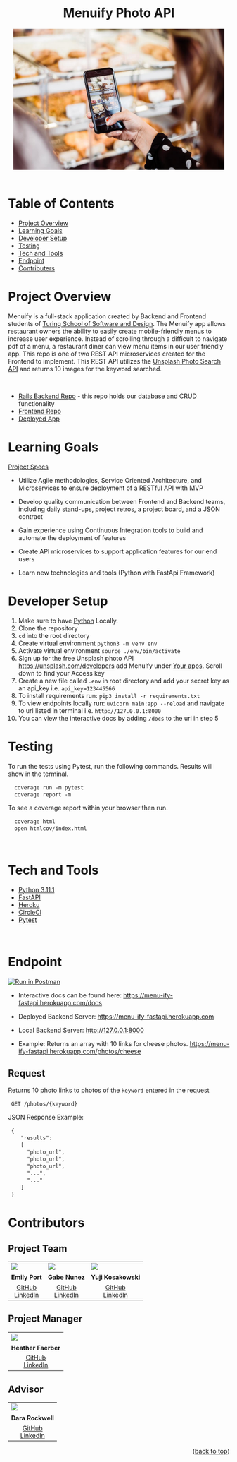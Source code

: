 <div align="center">
  <h1>Menuify Photo API</h1>
  <div align="center"><img src="images/food_photo.jpeg" alt="Deschutes Brewery GIF" class="center" width="480" height="320"></div>
</div>

<br>

# Table of Contents 
- [Project Overview](#project-overview)
- [Learning Goals](#learning-goals)
- [Developer Setup](#developer-setup)
- [Testing](#testing)
- [Tech and Tools](#tech-and-tools)
- [Endpoint](#endpoint)
- [Contributers](#contributors)


# Project Overview

Menuify is a full-stack application created by Backend and Frontend students of [Turing School of Software and Design](https://turing.edu/). The Menuify app allows restaurant owners the ability to easily create mobile-friendly menus to increase user experience. Instead of scrolling through a difficult to navigate pdf of a menu, a restaurant diner can view menu items in our user friendly app. This repo is one of two REST API microservices created for the Frontend to implement. This REST API utilizes the [Unsplash Photo Search API](https://unsplash.com/documentation#search-photos) and returns 10 images for the keyword searched. 

<br>

- [Rails Backend Repo](https://github.com/menu-ify/menu-ify-rails-be) - this repo holds our database and CRUD functionality<br>
- [Frontend Repo](https://github.com/menu-ify/menu-ify-fe)
- [Deployed App](https://menu-ify.vercel.app/)


# Learning Goals

[Project Specs](https://mod4.turing.edu/projects/capstone/index.html)

- Utilize Agile methodologies, Service Oriented Architecture, and Microservices to ensure deployment of a RESTful API with MVP

- Develop quality communication between Frontend and Backend teams, including daily stand-ups, project retros, a project board, and a JSON contract

- Gain experience using Continuous Integration tools to build and automate the deployment of features 

- Create API microservices to support application features for our end users

- Learn new technologies and tools (Python with FastApi Framework) 



# Developer Setup
  1. Make sure to have [Python](https://www.python.org/downloads/) Locally.
  2. Clone the repository 
  3. ```cd``` into the root directory 
  4. Create virtual environment ```python3 -m venv env```  
  5. Activate virtual environment ```source ./env/bin/activate```
  6. Sign up for the free Unsplash photo API https://unsplash.com/developers add Menuify under [Your apps](https://unsplash.com/oauth/applications). Scroll down to find your Access key 
  7. Create a new file called ```.env``` in root directory and add your secret key as an api_key i.e. ```api_key=123445566```
  8. To install requirements run: ```pip3 install -r requirements.txt ```
  9. To view endpoints locally run: ```uvicorn main:app --reload``` and navigate to url listed in terminal i.e. ```http://127.0.0.1:8000```
  10. You can view the interactive docs by adding ```/docs``` to the url in step 5 


# Testing 
  To run the tests using Pytest, run the following commands. Results will show in the terminal. 

  ``` 
    coverage run -m pytest
    coverage report -m 
  ```
  To see a coverage report within your browser then run.

  ```
    coverage html 
    open htmlcov/index.html
  ```
    



<br>

# Tech and Tools
- [Python 3.11.1](https://www.python.org/downloads/)
- [FastAPI](https://fastapi.tiangolo.com/) 
- [Heroku](https://www.heroku.com/what)
- [CircleCI](https://circleci.com/)
- [Pytest](https://docs.pytest.org/en/7.2.x/)





<br>

# Endpoint

[![Run in Postman](https://run.pstmn.io/button.svg)](https://app.getpostman.com/run-collection/24609974-41a1d2d6-5aa8-49d2-b086-76627d6839d3?action=collection%2Ffork&collection-url=entityId%3D24609974-41a1d2d6-5aa8-49d2-b086-76627d6839d3%26entityType%3Dcollection%26workspaceId%3D2902cec5-b68c-4ae7-a836-ede59d44bd2d#?env%5Bturing%20postman%5D=W3sia2V5IjoiZWNob1VSTCIsInZhbHVlIjoiaHR0cHM6Ly9wb3N0bWFuLWVjaG8uY29tIiwiZW5hYmxlZCI6dHJ1ZSwidHlwZSI6ImRlZmF1bHQifSx7ImtleSI6InNwb3RpZnlVUkwiLCJ2YWx1ZSI6Imh0dHBzOi8vcG9zdG1hbi1zcG90aWZ5LWdyYXBocWwuaGVyb2t1YXBwLmNvbSIsImVuYWJsZWQiOnRydWUsInR5cGUiOiJkZWZhdWx0In1d)

- Interactive docs can be found here: https://menu-ify-fastapi.herokuapp.com/docs

- Deployed Backend Server: https://menu-ify-fastapi.herokuapp.com

- Local Backend Server: http://127.0.0.1:8000

- Example: Returns an array with 10 links for cheese photos. https://menu-ify-fastapi.herokuapp.com/photos/cheese

## Request <br>
Returns 10 photo links to photos of the ```keyword``` entered in the request  
```
 GET /photos/{keyword}
```
JSON Response Example:
```
 {
    "results":
    [
      "photo_url",
      "photo_url",
      "photo_url",
      "...",
      "..."
    ]
 }
```


    


# Contributors

## Project Team

<table>
  <tr>
    <td><img src="https://avatars.githubusercontent.com/u/57226658?v=4" width=110px height=auto></td>
    <td><img src="https://avatars.githubusercontent.com/u/108249540?v=4"width=110px height=auto></td>
    <td><img src="https://avatars.githubusercontent.com/u/108035840?v=4" width=110px height=auto></td>
  </tr>
  <tr>
    <td><div align="center"><strong>Emily Port</strong></div></td>
    <td><div align="center"><strong>Gabe Nunez</strong></div></td>
    <td><div align="center"><strong>Yuji Kosakowski</strong></td>

  </tr>
  <tr>
    <td>
      <div align="center">
        <a href="https://github.com/eport01">GitHub</a><br>
        <a href="https://www.linkedin.com/in/emily-port-3ab6389b/">LinkedIn</a>
      <div>
    </td>
    <td>
      <div align="center">
        <a href="https://github.com/MisterJackpots">GitHub</a><br>
        <a href="https://www.linkedin.com/in/gabriel-c-nunez/">LinkedIn</a>
      </div>
    </td>
    <td>
      <div align="center">
        <a href="https://github.com/Yuji3000">GitHub</a><br>
        <a href="https://www.linkedin.com/in/yujikosa/">LinkedIn</a>
      </div>
    </td>
  </tr>
</table>

## Project Manager

<table>
  <tr>
    <td><img src="https://avatars.githubusercontent.com/u/48163945?v=4" width=110px height=auto></td>
  </tr>
  <tr>
    <td><div align="center"><strong>Heather Faerber</strong></div></td>
  </tr>
  <tr>
    <td>
      <div align="center"><a href="https://github.com/hfaerber">GitHub</a><br>
      <a href="https://www.linkedin.com/in/heather-faerber/">LinkedIn</a></div>
    </td>
  </tr>
</table>

## Advisor

<table>
  <tr>
    <td><img src="https://avatars.githubusercontent.com/u/71724135?v=4" width=110px height=auto></td>
  </tr>
  <tr>
    <td><div align="center"><strong>Dara Rockwell</strong></div></td>
  </tr>
  <tr>
    <td>
      <div align="center"><a href="https://github.com/dara-rockwell">GitHub</a><br>
      <a href="https://www.linkedin.com/in/dcrockwell/">LinkedIn</a></div>
    </td>
  </tr>
</table>

<p align="right">(<a href="#top">back to top</a>)</p>


